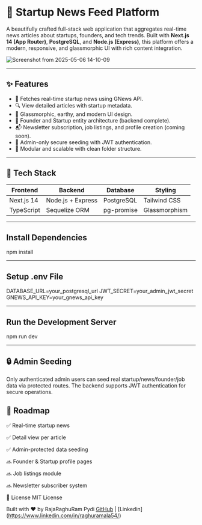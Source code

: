 # 🌱 Startup News Feed Platform
A beautifully crafted full-stack web application that aggregates real-time news articles about startups, founders, and tech trends. Built with **Next.js 14 (App Router)**, **PostgreSQL**, and **Node.js (Express)**, this platform offers a modern, responsive, and glassmorphic UI with rich content integration.

![Screenshot from 2025-05-06 14-10-09](https://github.com/user-attachments/assets/81772ca5-a0fe-451a-9901-122bae2b199b)


---

## ✨ Features

- 📰 Fetches real-time startup news using GNews API.
- 🔍 View detailed articles with startup metadata.
- 🌿 Glassmorphic, earthy, and modern UI design.
- 👥 Founder and Startup entity architecture (backend complete).
- 📬 Newsletter subscription, job listings, and profile creation (coming soon).
- 🔐 Admin-only secure seeding with JWT authentication.
- 🔄 Modular and scalable with clean folder structure.

---

## 🧱 Tech Stack

| Frontend      | Backend             | Database    | Styling        |
|---------------|---------------------|-------------|----------------|
| Next.js 14    | Node.js + Express   | PostgreSQL  | Tailwind CSS   |
| TypeScript    | Sequelize ORM       | pg-promise  | Glassmorphism  |

---

##  Install Dependencies

npm install

---

##  Setup .env File

DATABASE_URL=your_postgresql_url
JWT_SECRET=your_admin_jwt_secret
GNEWS_API_KEY=your_gnews_api_key

---

##  Run the Development Server

npm run dev

---

##  🔒 Admin Seeding

Only authenticated admin users can seed real startup/news/founder/job data via protected routes. The backend supports JWT authentication for secure operations.

##  📌 Roadmap

✅ Real-time startup news

✅ Detail view per article

✅ Admin-protected data seeding

🔜 Founder & Startup profile pages

🔜 Job listings module

🔜 Newsletter subscriber system

📄 License
MIT License

Built with ❤️ by RajaRaghuRam Pydi
[GitHub](https://github.com/raghuramala54/NewsFeed) | [Linkedin] (https://www.linkedin.com/in/raghuramala54/)




